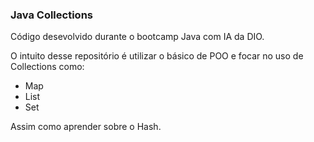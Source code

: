 ### Java Collections

Código desevolvido durante o bootcamp Java com IA da DIO.

O intuito desse repositório é utilizar o básico de POO e focar no uso de Collections como:
* Map
* List
* Set

Assim como aprender sobre o Hash.
